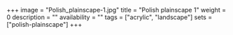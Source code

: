 +++
image = "Polish_plainscape-1.jpg"
title = "Polish plainscape 1"
weight = 0
description = ""
availability = ""
tags = ["acrylic", "landscape"]
sets = ["polish-plainscape"]
+++
